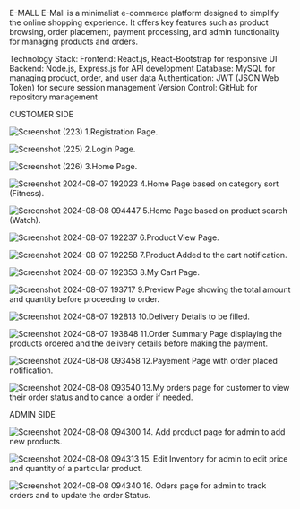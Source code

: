 E-MALL
E-Mall is a minimalist e-commerce platform designed to simplify the online shopping experience. It offers key features such as product browsing, order placement, payment processing, and admin functionality for managing products and orders.

Technology Stack:
Frontend: React.js, React-Bootstrap for responsive UI
Backend: Node.js, Express.js for API development
Database: MySQL for managing product, order, and user data
Authentication: JWT (JSON Web Token) for secure session management
Version Control: GitHub for repository management

CUSTOMER SIDE

![Screenshot (223)](https://github.com/user-attachments/assets/68679439-3d46-41ca-9a47-445e5500fca1)
1.Registration Page.

![Screenshot (225)](https://github.com/user-attachments/assets/e963a3ce-c3fe-4fd8-957f-97db91d53f94)
2.Login Page.

![Screenshot (226)](https://github.com/user-attachments/assets/5468165e-d633-47fe-9583-85dd64e7bfae)
3.Home Page.

![Screenshot 2024-08-07 192023](https://github.com/user-attachments/assets/d4dad91f-03fd-48f8-9570-727ece6247e0)
4.Home Page based on category sort (Fitness).

![Screenshot 2024-08-08 094447](https://github.com/user-attachments/assets/f0100f7f-74a3-48a4-8840-2a4c1807fdaa)
5.Home Page based on product search (Watch).

![Screenshot 2024-08-07 192237](https://github.com/user-attachments/assets/d9ee9000-2fb2-4431-92a7-9185ee44b896)
6.Product View Page.

![Screenshot 2024-08-07 192258](https://github.com/user-attachments/assets/4a6ea3c3-76d0-4ad0-9a15-0fa46a4bc292)
7.Product Added to the cart notification.

![Screenshot 2024-08-07 192353](https://github.com/user-attachments/assets/19f09e7d-24e5-4f00-a52a-6c654b95a58c)
8.My Cart Page.

![Screenshot 2024-08-07 193717](https://github.com/user-attachments/assets/389bf925-11f0-4e03-895b-6b11ab845125)
9.Preview Page showing the total amount and quantity before proceeding to order.

![Screenshot 2024-08-07 192813](https://github.com/user-attachments/assets/cc48f164-3afd-4f2c-96ee-0f54cf209ca4)
10.Delivery Details to be filled.

![Screenshot 2024-08-07 193848](https://github.com/user-attachments/assets/01fb86e7-1276-41e7-b1bb-3fc7205e7d1a)
11.Order Summary Page displaying the products ordered and the delivery details before making the payment.

![Screenshot 2024-08-08 093458](https://github.com/user-attachments/assets/7b25fdbc-e443-4ad7-b265-62776bb4981e)
12.Payement Page with order placed notification.

![Screenshot 2024-08-08 093540](https://github.com/user-attachments/assets/38c78c2d-b475-411c-96d2-9ebd5c3d8e31)
13.My orders page for customer to view their order status and to cancel a order if needed.


ADMIN SIDE

![Screenshot 2024-08-08 094300](https://github.com/user-attachments/assets/cc5b9932-9c0e-4c6d-ba1e-0e40139f3e8b)
14. Add product page for admin to add new products.

![Screenshot 2024-08-08 094313](https://github.com/user-attachments/assets/71fb7002-0a68-48a3-88a0-fbdd050172c6)
15. Edit Inventory for admin to edit price and quantity of a particular product.

![Screenshot 2024-08-08 094340](https://github.com/user-attachments/assets/5e087411-ee18-4b0a-9f1d-663e3e1e7ec1)
16. Oders page for admin to track orders and to update the order Status.




